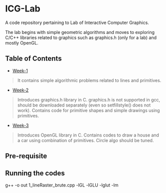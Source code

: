 # ICG-Lab
A code repository pertaining to Lab of Interactive Computer Graphics. 

The lab begins with simple geometric algorithms and moves to exploring C/C++ libraries related to graphics such as graphics.h (only for a lab) and mostly OpenGL.

## Table of Contents

* [Week-1](Week1/)
> It contains simple algorithmic problems related to lines and primitives.

* [Week-2](Week2/)
> Introduces graphics.h library in C. graphics.h is not supported in gcc, should be downloaded separately (even so setfillstyle() does not work). Contains code for primitive shapes and simple drawings using primitives.

* [Week-3](Week3/)
> Introduces OpenGL library in C. Contains codes to draw a house and a car using combination of primitives. Circle algo should be tuned.


## Pre-requisite

## Running the codes

g++ -o out 1_lineRaster_brute.cpp -lGL -lGLU -lglut -lm

